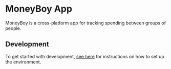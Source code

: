 # MoneyBoy App

MoneyBoy is a cross-platform app for tracking spending between groups of people.

## Development

To get started with development, [see here](https://reactnative.dev/docs/environment-setup) for instructions on how to set up the environment.

